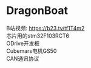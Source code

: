 # DragonBoat
B站视频: https://b23.tv/tf1T4m2  
芯片用的stm32F103RCT6  
ODrive开发板  
Cubemars电机GS50  
CAN通讯协议

